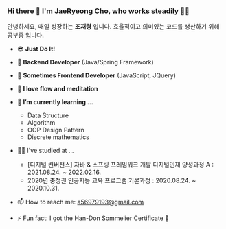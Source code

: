### Hi there 👋 I'm JaeRyeong Cho, who works steadily 👩‍💻
안녕하세요, 매일 성장하는 **조재령** 입니다.
효율적이고 의미있는 코드를 생산하기 위해 공부중 입니다.  

- 😎 **Just Do It!**
- 💾 **Backend Developer** (Java/Spring Framework)
- 🤣 **Sometimes Frontend Developer** (JavaScript, JQuery)
- 🧘 **I love flow and meditation**
- 🌱 **I’m currently learning ...**
  - Data Structure
  - Algorithm
  - OOP Design Pattern
  - Discrete mathematics
- 👩‍🎓 I've studied at ...
  - [디지털 컨버전스] 자바 & 스프링 프레임워크 개발 디지털인재 양성과정 A : 2021.08.24. ~ 2022.02.16.
  - 2020년 충청권 인공지능 교육 프로그램 기본과정 : 2020.08.24. ~ 2020.10.31.
  
- 📫 How to reach me: a56979193@gmail.com
- ⚡ Fun fact: I got the Han-Don Sommelier Certificate 🐷
<!--
- 🔭 I’m currently working on ...

- 👯 I’m looking to collaborate on ...
- 🤔 I’m looking for help with ...
- 💬 Ask me about ...
- 😄 Pronouns: ...
-->

